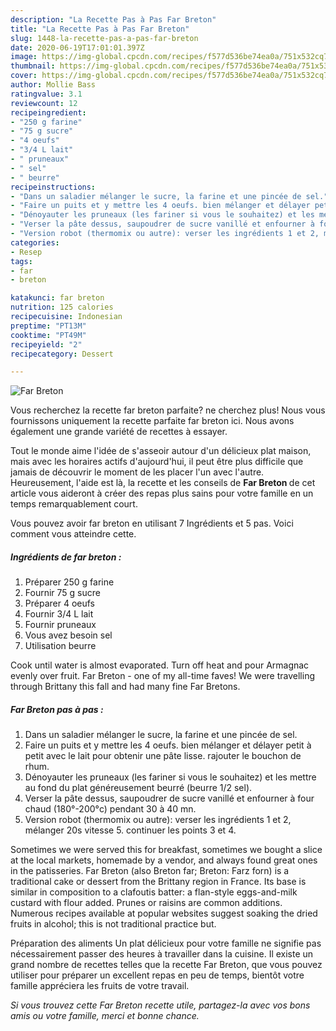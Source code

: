 ```yaml
---
description: "La Recette Pas à Pas Far Breton"
title: "La Recette Pas à Pas Far Breton"
slug: 1448-la-recette-pas-a-pas-far-breton
date: 2020-06-19T17:01:01.397Z
image: https://img-global.cpcdn.com/recipes/f577d536be74ea0a/751x532cq70/far-breton-photo-principale-de-la-recette.jpg
thumbnail: https://img-global.cpcdn.com/recipes/f577d536be74ea0a/751x532cq70/far-breton-photo-principale-de-la-recette.jpg
cover: https://img-global.cpcdn.com/recipes/f577d536be74ea0a/751x532cq70/far-breton-photo-principale-de-la-recette.jpg
author: Mollie Bass
ratingvalue: 3.1
reviewcount: 12
recipeingredient:
- "250 g farine"
- "75 g sucre"
- "4 oeufs"
- "3/4 L lait"
- " pruneaux"
- " sel"
- " beurre"
recipeinstructions:
- "Dans un saladier mélanger le sucre, la farine et une pincée de sel."
- "Faire un puits et y mettre les 4 oeufs. bien mélanger et délayer petit à petit avec le lait pour obtenir une pâte lisse. rajouter le bouchon de rhum."
- "Dénoyauter les pruneaux (les fariner si vous le souhaitez) et les mettre au fond du plat généreusement beurré (beurre 1/2 sel)."
- "Verser la pâte dessus, saupoudrer de sucre vanillé et enfourner à four chaud (180°-200°c) pendant 30 à 40 mn."
- "Version robot (thermomix ou autre): verser les ingrédients 1 et 2, mélanger 20s vitesse 5. continuer les points 3 et 4."
categories:
- Resep
tags:
- far
- breton

katakunci: far breton 
nutrition: 125 calories
recipecuisine: Indonesian
preptime: "PT13M"
cooktime: "PT49M"
recipeyield: "2"
recipecategory: Dessert

---
```



![Far Breton](https://img-global.cpcdn.com/recipes/f577d536be74ea0a/751x532cq70/far-breton-photo-principale-de-la-recette.jpg)

Vous recherchez la recette far breton parfaite? ne cherchez plus! Nous vous fournissons uniquement la recette parfaite far breton ici. Nous avons également une grande variété de recettes à essayer.

Tout le monde aime l'idée de s'asseoir autour d'un délicieux plat maison, mais avec les horaires actifs d'aujourd'hui, il peut être plus difficile que jamais de découvrir le moment de les placer l'un avec l'autre. Heureusement, l'aide est là, la recette et les conseils de <strong> Far Breton </strong> de cet article vous aideront à créer des repas plus sains pour votre famille en un temps remarquablement court.

<!--inarticleads1-->

Vous pouvez avoir far breton en utilisant 7 Ingrédients et 5 pas. Voici comment vous atteindre cette.

##### Ingrédients de far breton :

1. Préparer 250 g farine
1. Fournir 75 g sucre
1. Préparer 4 oeufs
1. Fournir 3/4 L lait
1. Fournir  pruneaux
1. Vous avez besoin  sel
1. Utilisation  beurre


Cook until water is almost evaporated. Turn off heat and pour Armagnac evenly over fruit. Far Breton - one of my all-time faves! We were travelling through Brittany this fall and had many fine Far Bretons. 

<!--inarticleads2-->

##### Far Breton pas à pas :

1. Dans un saladier mélanger le sucre, la farine et une pincée de sel.
1. Faire un puits et y mettre les 4 oeufs. bien mélanger et délayer petit à petit avec le lait pour obtenir une pâte lisse. rajouter le bouchon de rhum.
1. Dénoyauter les pruneaux (les fariner si vous le souhaitez) et les mettre au fond du plat généreusement beurré (beurre 1/2 sel).
1. Verser la pâte dessus, saupoudrer de sucre vanillé et enfourner à four chaud (180°-200°c) pendant 30 à 40 mn.
1. Version robot (thermomix ou autre): verser les ingrédients 1 et 2, mélanger 20s vitesse 5. continuer les points 3 et 4.


Sometimes we were served this for breakfast, sometimes we bought a slice at the local markets, homemade by a vendor, and always found great ones in the patisseries. Far Breton (also Breton far; Breton: Farz forn) is a traditional cake or dessert from the Brittany region in France. Its base is similar in composition to a clafoutis batter: a flan-style eggs-and-milk custard with flour added. Prunes or raisins are common additions. Numerous recipes available at popular websites suggest soaking the dried fruits in alcohol; this is not traditional practice but. 

<!--inarticleads1-->

<p>
Préparation des aliments Un plat délicieux pour votre famille ne signifie pas nécessairement passer des heures à travailler dans la cuisine. Il existe un grand nombre de recettes telles que la recette Far Breton, que vous pouvez utiliser pour préparer un excellent repas en peu de temps, bientôt votre famille appréciera les fruits de votre travail.
</p>

<p>
<i>Si vous trouvez cette Far Breton recette utile, partagez-la avec vos bons amis ou votre famille, merci et bonne chance.</i>
</p>
